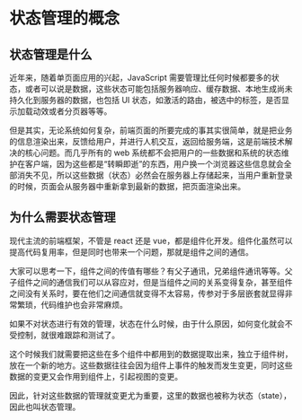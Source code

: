 # 状态管理的概念

## 状态管理是什么

近年来，随着单页面应用的兴起，JavaScript 需要管理比任何时候都要多的状态，或者可以说是数据，这些状态可能包括服务器响应、缓存数据、本地生成尚未持久化到服务器的数据，也包括 UI 状态，如激活的路由，被选中的标签，是否显示加载动效或者分页器等等。

但是其实，无论系统如何复杂，前端页面的所要完成的事其实很简单，就是把业务的信息渲染出来，反馈给用户，并进行人机交互，返回给服务端，这是前端技术解决的核心问题。而几乎所有的 web 系统都不会把用户的一些数据和系统的状态维护在客户端，因为这些都是“转瞬即逝”的东西，用户换一个浏览器这些信息就会全部消失不见，所以这些数据（状态）必然会在服务器上存储起来，当用户重新登录的时候，页面会从服务器中重新拿到最新的数据，把页面渲染出来。

## 为什么需要状态管理

现代主流的前端框架，不管是 react 还是 vue，都是组件化开发。组件化虽然可以提高代码复用率，但是同时也带来一个问题，那就是组件之间的通信。

大家可以思考一下，组件之间的传值有哪些？有父子通讯，兄弟组件通讯等等。父子组件之间的通信我们可以从容应对，但是当组件之间的关系变得复杂，甚至组件之间没有关系时，要在他们之间通信就变得不太容易，传参对于多层嵌套就显得非常繁琐，代码维护也会非常麻烦。

如果不对状态进行有效的管理，状态在什么时候，由于什么原因，如何变化就会不受控制，就很难跟踪和测试了。

这个时候我们就需要把这些在多个组件中都用到的数据提取出来，独立于组件树，放在一个新的地方。这些数据往往会因为组件上事件的触发而发生变更，同时这些数据的变更又会作用到组件上，引起视图的变更。

因此，针对这些数据的管理就变更尤为重要，这里的数据也被称为状态（state），因此也叫状态管理。
